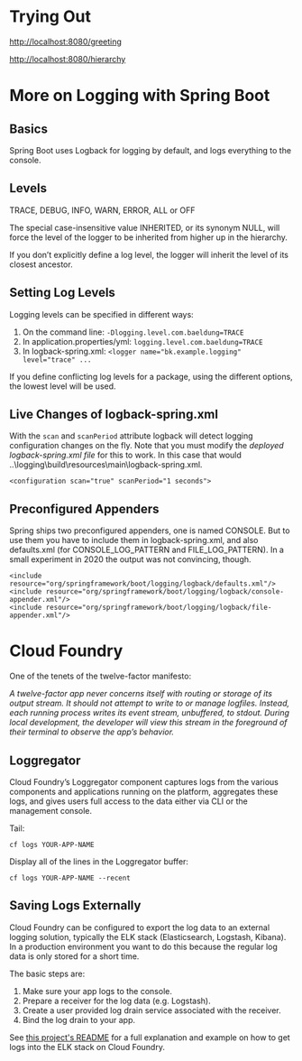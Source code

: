 # Trying Out
<http://localhost:8080/greeting>

<http://localhost:8080/hierarchy>

# More on Logging with Spring Boot

## Basics
Spring Boot uses Logback for logging by default, and logs everything to the console.

## Levels
TRACE, DEBUG, INFO, WARN, ERROR, ALL or OFF

The special case-insensitive value INHERITED, or its synonym NULL, will force the
level of the logger to be inherited from higher up in the hierarchy.

If you don’t explicitly define a log level, the logger will inherit the level of its
closest ancestor.

## Setting Log Levels
Logging levels can be specified in different ways:
1. On the command line: `-Dlogging.level.com.baeldung=TRACE`
2. In application.properties/yml: `logging.level.com.baeldung=TRACE`
3. In logback-spring.xml: `<logger name="bk.example.logging" level="trace" ...`

If you define conflicting log levels for a package, using the different options, the lowest level
will be used.

## Live Changes of logback-spring.xml
With the `scan` and `scanPeriod` attribute logback will detect logging configuration changes on the fly.
Note that you must modify the *deployed logback-spring.xml file* for this to work. In this case that would
..\logging\build\resources\main\logback-spring.xml.

    <configuration scan="true" scanPeriod="1 seconds">

## Preconfigured Appenders
Spring ships two preconfigured appenders, one is named CONSOLE. But to use them you
have to include them in logback-spring.xml, and also defaults.xml (for CONSOLE_LOG_PATTERN and
FILE_LOG_PATTERN). In a small experiment in 2020 the output was not convincing, though.

    <include resource="org/springframework/boot/logging/logback/defaults.xml"/>
    <include resource="org/springframework/boot/logging/logback/console-appender.xml"/>
    <include resource="org/springframework/boot/logging/logback/file-appender.xml"/>
    
 # Cloud Foundry
 
One of the tenets of the twelve-factor manifesto:

*A twelve-factor app never concerns itself with routing or storage of its output
 stream. It should not attempt to write to or manage logfiles. Instead, each
 running process writes its event stream, unbuffered, to stdout. During local
 development, the developer will view this stream in the foreground of their
 terminal to observe the app’s behavior.*

## Loggregator

Cloud Foundry’s Loggregator component captures logs from the various components
and applications running on the platform, aggregates these logs, and gives users
full access to the data either via CLI or the management console.

Tail:

    cf logs YOUR-APP-NAME

Display all of the lines in the Loggregator buffer:

    cf logs YOUR-APP-NAME --recent

## Saving Logs Externally
Cloud Foundry can be configured to export the log data to an external logging
solution, typically the ELK stack (Elasticsearch, Logstash, Kibana). In a
production environment you want to do this because the regular log data is only
stored for a short time.

The basic steps are:

1. Make sure your app logs to the console.
2. Prepare a receiver for the log data (e.g. Logstash).
3. Create a user provided log drain service associated with the receiver.
4. Bind the log drain to your app.

See [this project's README](https://github.com/StaticNoiseLog/logstash-cloud-foundry-config/) for a full explanation
and example on how to get logs into the ELK stack on Cloud Foundry.